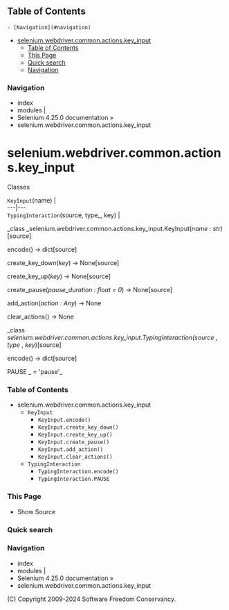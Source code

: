 ## Table of Contents

    - [Navigation](#navigation)
- [selenium.webdriver.common.actions.key_input](#seleniumwebdrivercommonactionskey_input)
    - [Table of Contents](#table-of-contents)
    - [This Page](#this-page)
    - [Quick search](#quick-search)
    - [Navigation](#navigation)

### Navigation

  * index
  * modules |
  * Selenium 4.25.0 documentation »
  * selenium.webdriver.common.actions.key_input

# selenium.webdriver.common.actions.key_input

Classes

`KeyInput`(name) |   
---|---  
`TypingInteraction`(source, type_, key) |   
  
_class _selenium.webdriver.common.actions.key_input.KeyInput(_name :
str_)[source]

    

encode() -> dict[source]

    

create_key_down(_key_) -> None[source]

    

create_key_up(_key_) -> None[source]

    

create_pause(_pause_duration : float = 0_) -> None[source]

    

add_action(_action : Any_) -> None

    

clear_actions() -> None

    

_class _selenium.webdriver.common.actions.key_input.TypingInteraction(_source_
, _type__ , _key_)[source]

    

encode() -> dict[source]

    

PAUSE _ = 'pause'_

    

### Table of Contents

  * selenium.webdriver.common.actions.key_input
    * `KeyInput`
      * `KeyInput.encode()`
      * `KeyInput.create_key_down()`
      * `KeyInput.create_key_up()`
      * `KeyInput.create_pause()`
      * `KeyInput.add_action()`
      * `KeyInput.clear_actions()`
    * `TypingInteraction`
      * `TypingInteraction.encode()`
      * `TypingInteraction.PAUSE`

### This Page

  * Show Source

### Quick search

### Navigation

  * index
  * modules |
  * Selenium 4.25.0 documentation »
  * selenium.webdriver.common.actions.key_input

(C) Copyright 2009-2024 Software Freedom Conservancy.